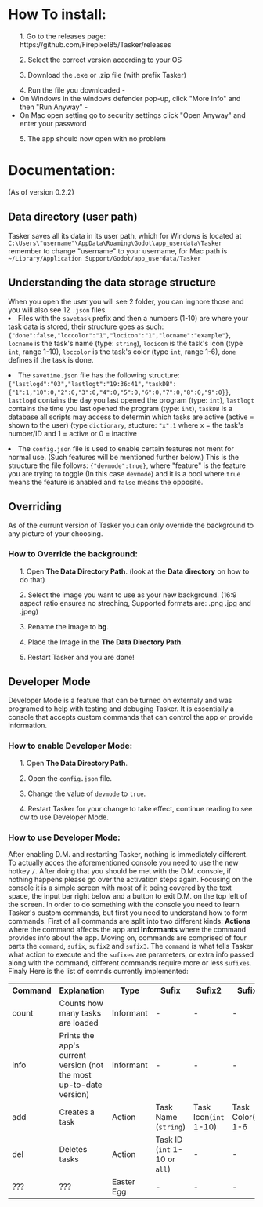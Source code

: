 <h1>How To install:</h1>
<ul>1. Go to the releases page: https://github.com/Firepixel85/Tasker/releases</ul>
<ul>2. Select the correct version according to your OS </ul>
<ul>3. Download the .exe or .zip file (with prefix Tasker)</ul>
<ul>4. Run the file you downloaded
 - <li>On Windows in the windows defender pop-up, click "More Info" and then "Run Anyway"</il>
 - <li>On Mac open setting go to security settings click "Open Anyway" and enter your password</il>
</ul>
<ul>5. The app should now open with no problem</ul>

<h1>Documentation:</h1>(As of version 0.2.2)

<h2>Data directory (user path)</h2>
Tasker saves all its data in its user path, which for Windows is located at <code>C:\Users\"username"\AppData\Roaming\Godot\app_userdata\Tasker</code> remember to change "username" to your username, for Mac path is <code>~/Library/Application Support/Godot/app_userdata/Tasker</code>

<h2>Understanding the data storage structure</h2>
When you open the user you will see 2 folder, you can ingnore those and you will also see 12 <code>.json</code> files. 

  <li>
    Files with the <code>savetask</code> prefix and then a numbers (1-10) are where your task data is stored, their structure goes as such:<code>{"done":false,"loccolor":"1","locicon":"1","locname":"example"}</code>, <code>locname</code> is the task's name        (type: <code>string</code>),  <code>locicon</code> is the task's icon (type <code>int</code>, range 1-10),  <code>loccolor</code> is the task's color (type <code>int</code>, range 1-6),    <code>done</code> defines if the task is done.
  </li>
  <ul>   </ul>
  <li>
    The <code>savetime.json</code> file has the following structure: <code>{"lastlogd":"03","lastlogt":"19:36:41","taskDB":{"1":1,"10":0,"2":0,"3":0,"4":0,"5":0,"6":0,"7":0,"8":0,"9":0}}</code>,   <code>lastlogd</code> contains the day you last opened the program (type: <code>int</code>),   <code>lastlogt</code> contains the time you last opened the program (type: <code>int</code>), <code>taskDB</code> is a database all scripts may access to determin which tasks are active (active = shown to the user) (type <code>dictionary</code>, stucture: <code>"x":1</code>
where x = the task's number/ID and 1 = active or 0 = inactive 
  </li>
  <ul>   </ul>
  <li>
   The <code>config.json</code> file is used to enable certain features not ment for normal use. (Such features will be mentioned further below.) This is the structure the file follows: <code>{"devmode":true}</code>, where "feature" is the feature you are trying to toggle (In this case <code>devmode</code>) and it is a bool where <code>true</code> means the feature is anabled and <code>false</code> means the opposite.
  </li>
  <h2>Overriding</h2>
  As of the currunt version of Tasker you can only override the background to any picture of your choosing.
  <h3>How to Override the background:</h3>
  <ul>1. Open <strong>The Data Directory Path</strong>. (look at the <strong>Data directory</strong> on how to do that)</ul>
  <ul>2. Select the image you want to use as your new background. (16:9 aspect ratio ensures no streching, Supported formats are: .png .jpg and .jpeg)</ul>
  <ul>3. Rename the image to <strong>bg</strong>.</ul>
  <ul>4. Place the Image in the <strong>The Data Directory Path</strong>.</ul>
  <ul>5. Restart Tasker and you are done!</ul>
  <h2>Developer Mode</h2>
  
  Developer Mode is a feature that can be turned on externaly and was programed to help with testing and debuging Tasker. It is essentially a console that accepts custom commands that can control the app or provide information.
  <h3>How to enable Developer Mode:</h3>
  <ul>1. Open <strong>The Data Directory Path</strong>.</ul>
  <ul>2. Open the <code>config.json</code> file.</ul>
  <ul>3. Change the value of <code>devmode</code> to <code>true</code>.</ul>
  <ul>4. Restart Tasker for your change to take effect, continue reading to see ow to use Developer Mode.</ul>
  <h3>How to use Developer Mode:</h3>
  After enabling D.M. and restarting Tasker, nothing is immediately different. To actually acces the aforementioned console you need to use the new hotkey <code>/</code>. After doing that you should be met with the D.M. console, if nothing happens please go over the activation steps again. Focusing on the console it is a simple screen with most of it being covered by the text space, the input bar right below and a button to exit D.M. on the top left of the screen. In order to do something with the console you need to learn Tasker's custom commands, but first you need to understand how to form commands. First of all commands are split into two different kinds: <strong>Actions</strong> where the command affects the app and <strong>Informants</strong> where the command provides info about the app. Moving on, commands are comprised of four parts the <code>command</code>, <code>sufix</code>, <code>sufix2</code> and <code>sufix3</code>. The <code>command</code> is what tells Tasker what action to execute and the <code>sufixes</code> are parameters, or extra info passed along with the command, different commands require more or less <code>sufixes</code>. Finaly Here is the list of comnds currently implemented:
<table>
  <tr>
    <th>Command</th>
   <th>Explanation</th>
    <th>Type</th>
    <th>Sufix</th>
   <th>Sufix2</th>
   <th>Sufix3</th>
    <th>Example</th>
   <th>Result</th>
  
  </tr>
  <tr>
    <td>count</td>
       <td>Counts how many tasks are loaded</td>
    <td>Informant</td>
    <td>-</td>
    <td>-</td>
    <td>-</td>
      <td>count</td>
    <td>Task count:*number of tasks*</td>

  </tr>
  <tr>
    <td>info</td>
       <td>Prints the app's current version (not the most up-to-date version)</td>
    <td>Informant</td>
    <td>-</td>
    <td>-</td>
    <td>-</td>
      <td>info</td>
    <td>Tasker version 0.2.2 stable</td>

  </tr>
   <tr>
    <td>add</td>
    <td>Creates a task</td>
    <td>Action</td>
    <td>Task Name (<code>string</code>)</td>
    <td>Task Icon(<code>int</code> 1-10)</td>
    <td>Task Color(<code>int</code> 1-6</td>
    <td>add:example,1,3</td>
    <td>Added task(Name:example Icon:1 Color:3)</td>
  </tr>
     <tr>
    <td>del</td>
    <td>Deletes tasks</td>
    <td>Action</td>
    <td>Task ID (<code>int</code> 1-10 or <code>all</code>)</td>
    <td>-</td>
    <td>-</td>
    <td>del:all</td>
    <td>Deleting all tasks</td>
  </tr>
       <tr>
    <td>???</td>
    <td>???</td>
    <td>Easter Egg</td>
    <td>-</td>
    <td>-</td>
    <td>-</td>
    <td>???</td>
    <td>???</td>
  </tr>
</table>
  
 
